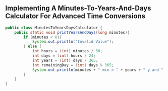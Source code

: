## Implementing A Minutes-To-Years-And-Days Calculator For Advanced Time Conversions

```java
public class MinutesToYearsDaysCalculator {
    public static void printYearsAndDays(long minutes){
        if (minutes < 0){
            System.out.println("Invalid Value");
        } else {
            int hours = (int) minutes / 60;
            int days = (int) hours / 24;
            int years = (int) days / 365;
            int remainingDay = (int) days % 365;
            System.out.println(minutes + " min = " + years + " y and " + remainingDay + " d");
        }
    }
}
```